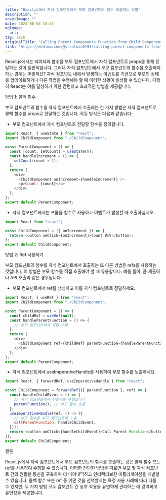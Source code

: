 ```yaml
---
title: "Reactjs에서 자식 컴포넌트에서 부모 컴포넌트의 함수 호출하는 방법"
description: ""
coverImage: ""
date: 2024-08-03 15:53
ogImage: 
  url: 
tag: Tech
originalTitle: "Calling Parent Components Function from Child Component in Reactjs"
link: "https://medium.com/@s.salman0193/calling-parent-components-function-from-child-component-in-react-js-e2d550ccd66b"
---
```




React.js에서는 데이터와 함수를 부모 컴포넌트에서 자식 컴포넌트로 props를 통해 전달하는 것이 일반적입니다. 그러나 자식 컴포넌트에서 부모 컴포넌트의 함수를 호출해야 하는 경우는 어떨까요? 자식 컴포넌트 내에서 발생하는 이벤트를 기반으로 부모의 상태를 업데이트하거나 다른 작업을 수행해야 할 때 이러한 상황이 발생할 수 있습니다. 다행히 React는 이를 달성하기 위한 간편하고 효과적인 방법을 제공합니다.

방법 1: 콜백 함수

부모 컴포넌트의 함수를 자식 컴포넌트에서 호출하는 한 가지 방법은 자식 컴포넌트로 콜백 함수를 props로 전달하는 것입니다. 작동 방식은 다음과 같습니다:

- 부모 컴포넌트에서 자식 컴포넌트로 전달할 함수를 정의합니다.

<div class="content-ad"></div>

```js
import React, { useState } from "react";
import ChildComponent from "./ChildComponent";

const ParentComponent = () => {
  const [count, setCount] = useState(0);
  const handleIncrement = () => {
    setCount(count + 1);
  };
  return (
    <div>
      <ChildComponent onIncrement={handleIncrement} />
      <p>Count: {count}</p>
    </div>
  );
};
export default ParentComponent;
```

- 자식 컴포넌트에서는 프롭을 함수로 사용하고 이벤트가 발생할 때 호출하십시오.

```js
import React from "react";

const ChildComponent = ({ onIncrement }) => {
  return <button onClick={onIncrement}>Count 증가</button>;
};
export default ChildComponent;
```

방법 2: Ref 사용하기

<div class="content-ad"></div>

부모 컴포넌트의 함수를 자식 컴포넌트에서 호출하는 또 다른 방법은 refs를 사용하는 것입니다. 이 방법은 부모 함수를 직접 호출해야 할 때 유용합니다. 예를 들어, 폼 제출이나 API 호출과 같은 경우입니다.

- 부모 컴포넌트에서 ref를 생성하고 이를 자식 컴포넌트로 전달하세요.

```js
import React, { useRef } from "react";
import ChildComponent from "./ChildComponent";

const ParentComponent = () => {
  const childRef = useRef(null);
  const handleParentFunction = () => {
    // 부모 컴포넌트에서 작업 수행
  };
  return (
    <div>
      <ChildComponent ref={childRef} parentFunction={handleParentFunction} />
    </div>
  );
};
export default ParentComponent;
```

- 자식 컴포넌트에서 useImperativeHandle을 사용하여 부모 함수를 노출하세요.

<div class="content-ad"></div>

```js
import React, { forwardRef, useImperativeHandle } from "react";

const ChildComponent = forwardRef(({ parentFunction }, ref) => {
  const handleChildEvent = () => {
    // 자식 컴포넌트에서 무언가를 수행합니다
    parentFunction(); // 부모 함수 호출
  };
  useImperativeHandle(ref, () => ({
    // 부모 함수를 부모 컴포넌트에 노출
    callParentFunction: handleChildEvent,
  }));
  return <button onClick={handleChildEvent}>Call Parent Function</button>;
});
export default ChildComponent;
```

결론

React.js에서 자식 컴포넌트에서 부모 컴포넌트의 함수를 호출하는 것은 콜백 함수 또는 ref를 사용하여 수행할 수 있습니다. 이러한 간단한 방법을 따르면 부모 및 자식 컴포넌트 간의 원활한 통신을 구축하여 더 다이내믹하고 인터랙티브한 애플리케이션을 개발할 수 있습니다. 콜백 함수 또는 ref 중 어떤 것을 선택할지는 특정 사용 사례에 따라 다를 수 있지만, 두 가지 방법 모두 컴포넌트 간 상호 작용을 유연하게 관리하는 데 강력하고 유연성을 제공합니다.




